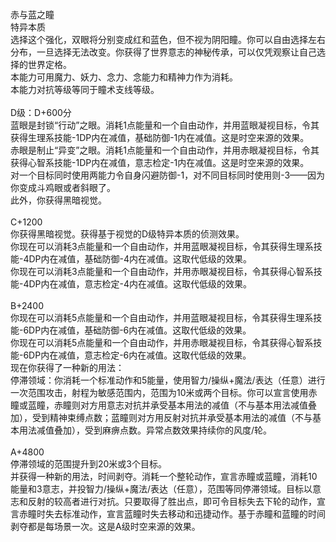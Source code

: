 <title>赤与蓝之瞳</title>
<meta name="GENERATOR" content="WinCHM">
<meta http-equiv="Content-Type" content="text/html; charset=gb2312">
<br>赤与蓝之瞳
<br>特异本质
<br>选择这个强化，双眼将分别变成红和蓝色，但不视为阴阳瞳。你可以自由选择左右分布，一旦选择无法改变。你获得了世界意志的神秘传承，可以仅凭观察让自己选择的世界定格。
<br>本能力可用魔力、妖力、念力、念能力和精神力作为消耗。
<br>本能力对抗等级等同于瞳术支线等级。
<br>
<br>D级：D+600分
<br>蓝眼是封锁“行动”之眼。消耗1点能量和一个自由动作，并用蓝眼凝视目标，令其获得生理系技能-1DP内在减值，基础防御-1内在减值。这是时空来源的效果。
<br>赤眼是制止“异变”之眼。消耗1点能量和一个自由动作，并用赤眼凝视目标，令其获得心智系技能-1DP内在减值，意志检定-1内在减值。这是时空来源的效果。
<br>对一个目标同时使用两能力令自身闪避防御-1，对不同目标同时使用则-3——因为你变成斗鸡眼或者斜眼了。
<br>此外，你获得黑暗视觉。
<br>
<br>C+1200
<br>你获得黑暗视觉。获得基于视觉的D级特异本质的侦测效果。
<br>你现在可以消耗3点能量和一个自由动作，并用蓝眼凝视目标，令其获得生理系技能-4DP内在减值，基础防御-4内在减值。这取代低级的效果。
<br>你现在可以消耗3点能量和一个自由动作，并用赤眼凝视目标，令其获得心智系技能-4DP内在减值，意志检定-4内在减值。这取代低级的效果。
<br>
<br>B+2400
<br>你现在可以消耗5点能量和一个自由动作，并用蓝眼凝视目标，令其获得生理系技能-6DP内在减值，基础防御-6内在减值。这取代低级的效果。
<br>你现在可以消耗5点能量和一个自由动作，并用赤眼凝视目标，令其获得心智系技能-6DP内在减值，意志检定-6内在减值。这取代低级的效果。
<br>现在你获得了一种新的用法：
<br>停滞领域：你消耗一个标准动作和5能量，使用智力/操纵+魔法/表达（任意）进行一次范围攻击，射程为敏感范围内，范围为10米或两个目标。你可以宣言使用赤瞳或蓝瞳，赤瞳则对方用意志对抗并承受基本用法的减值（不与基本用法减值叠加），受到精神束缚点数；蓝瞳则对方用反射对抗并承受基本用法的减值（不与基本用法减值叠加），受到麻痹点数。异常点数效果持续你的风度/轮。
<br>
<br>A+4800
<br>停滞领域的范围提升到20米或3个目标。
<br>并获得一种新的用法，时间剥夺。消耗一个整轮动作，宣言赤瞳或蓝瞳，消耗10能量和3意志，并投智力/操纵+魔法/表达（任意），范围等同停滞领域。目标以意志和反射的较高者进行对抗。只要取得了胜出点，即可令目标失去下轮的动作，宣言赤瞳时失去标准动作，宣言蓝瞳时失去移动和迅捷动作。基于赤瞳和蓝瞳的时间剥夺都是每场景一次。这是A级时空来源的效果。